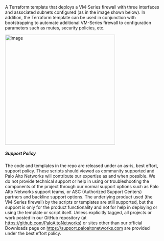 
A Terraform template that deploys a VM-Series firewall with three interfaces and associated subnets configured (as in the image shown below). In addition, the Terraform template can be used in conjunction with bootstrapping to automate additional VM-Series firewall to configuration parameters such as routes, security policies, etc. 
 
 <img width="359" alt="image" src="https://user-images.githubusercontent.com/30295405/41330520-d208f54e-6e88-11e8-83cb-11044e5a6b45.png">

##### Support Policy
The code and templates in the repo are released under an as-is, best effort, support policy. These scripts should viewed as community supported and Palo Alto Networks will contribute our expertise as and when possible. We do not provide technical support or help in using or troubleshooting the components of the project through our normal support options such as Palo Alto Networks support teams, or ASC (Authorized Support Centers) partners and backline support options. The underlying product used (the VM-Series firewall) by the scripts or templates are still supported, but the support is only for the product functionality and not for help in deploying or using the template or script itself. Unless explicitly tagged, all projects or work posted in our GitHub repository (at https://github.com/PaloAltoNetworks) or sites other than our official Downloads page on https://support.paloaltonetworks.com are provided under the best effort policy.
 
